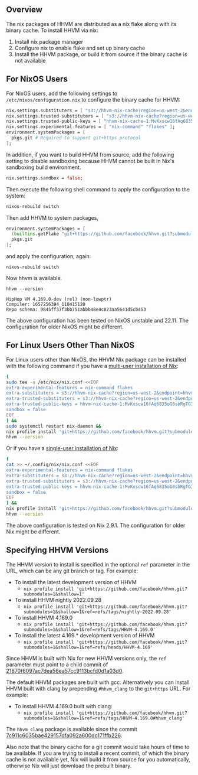 ## Overview

The nix packages of HHVM are distributed as a nix flake along with its binary cache. To install HHVM via nix:

1. Install nix package manager
2. Configure nix to enable flake and set up binary cache
3. Install the HHVM package, or build it from source if the binary cache is not available

## For NixOS Users

For NixOS users, add the following settings to `/etc/nixos/configuration.nix` to
configure the binary cache for HHVM:

``` nix
nix.settings.substituters = [ "s3://hhvm-nix-cache?region=us-west-2&endpoint=hhvm-nix-cache.s3-accelerate.amazonaws.com" ];
nix.settings.trusted-substituters = [ "s3://hhvm-nix-cache?region=us-west-2&endpoint=hhvm-nix-cache.s3-accelerate.amazonaws.com" ];
nix.settings.trusted-public-keys = [ "hhvm-nix-cache-1:MvKxscw16fAq6835oG8sbRgTGITb+1xGfYNhs+ee4yo=" ];
nix.settings.experimental-features = [ "nix-command" "flakes" ];
environment.systemPackages = [
  pkgs.git # Required to support git+https protocol
];
```


In addition, if you want to build HHVM from source, add the following setting to
disable sandboxing because HHVM cannot be built in Nix's sandboxing build
environment.


``` nix
nix.settings.sandbox = false;
```


Then execute the following shell command to apply the configuration to the
system:


``` bash
nixos-rebuild switch
```

Then add HHVM to system packages, 

``` nix
environment.systemPackages = [
  (builtins.getFlake "git+https://github.com/facebook/hhvm.git?submodules=1&shallow=1&ref=refs/tags/nightly-2022.09.28").packages.x86_64-linux.default
  pkgs.git
];
```

and apply the configuration, again:


```
nixos-rebuild switch
```


Now hhvm is available.


```
hhvm --version
```



```
HipHop VM 4.169.0-dev (rel) (non-lowptr)
Compiler: 1657256394_118415120
Repo schema: 9845ff37f3bb751abbb48e4c823aa5641d5cb453
```


The above configuration has been tested on NixOS unstable and 22.11. The
configuration for older NixOS might be different.


## For Linux Users Other Than NixOS

For Linux users other than NixOS, the HHVM Nix package can be installed with the
following command if you have a [multi-user installation of
Nix](https://nixos.org/download.html#nix-install-linux):


``` bash
(
sudo tee -a /etc/nix/nix.conf <<EOF
extra-experimental-features = nix-command flakes
extra-substituters = s3://hhvm-nix-cache?region=us-west-2&endpoint=hhvm-nix-cache.s3-accelerate.amazonaws.com
extra-trusted-substituters = s3://hhvm-nix-cache?region=us-west-2&endpoint=hhvm-nix-cache.s3-accelerate.amazonaws.com
extra-trusted-public-keys = hhvm-nix-cache-1:MvKxscw16fAq6835oG8sbRgTGITb+1xGfYNhs+ee4yo=
sandbox = false
EOF
) &&
sudo systemctl restart nix-daemon &&
nix profile install 'git+https://github.com/facebook/hhvm.git?submodules=1&shallow=1&ref=refs/tags/nightly-2022.09.28' &&
hhvm --version
```


Or if you have a [single-user installation of
Nix](https://nixos.org/download.html#nix-install-linux):


``` bash
(
cat >> ~/.config/nix/nix.conf <<EOF
extra-experimental-features = nix-command flakes
extra-substituters = s3://hhvm-nix-cache?region=us-west-2&endpoint=hhvm-nix-cache.s3-accelerate.amazonaws.com
extra-trusted-substituters = s3://hhvm-nix-cache?region=us-west-2&endpoint=hhvm-nix-cache.s3-accelerate.amazonaws.com
extra-trusted-public-keys = hhvm-nix-cache-1:MvKxscw16fAq6835oG8sbRgTGITb+1xGfYNhs+ee4yo=
sandbox = false
EOF
) &&
nix profile install 'git+https://github.com/facebook/hhvm.git?submodules=1&shallow=1&ref=refs/tags/nightly-2022.09.28' &&
hhvm --version
```

The above configuration is tested on Nix 2.9.1. The configuration for older Nix
might be different.

## Specifying HHVM Versions

The HHVM version to install is specified in the optional `ref` parameter in the
URL, which can be any git branch or tag. For example:

* To install the latest development version of HHVM
    * `nix profile install
      'git+https://github.com/facebook/hhvm.git?submodules=1&shallow=1'`
* To install HHVM nightly 2022.09.28
    * `nix profile install
      'git+https://github.com/facebook/hhvm.git?submodules=1&shallow=1&ref=refs/tags/nightly-2022.09.28'`
* To install HHVM 4.169.0
    * `nix profile install
      'git+https://github.com/facebook/hhvm.git?submodules=1&shallow=1&ref=refs/tags/HHVM-4.169.0'`
* To install the latest 4.169.* development version of HHVM
    * `nix profile install
      'git+https://github.com/facebook/hhvm.git?submodules=1&shallow=1&ref=refs/heads/HHVM-4.169'`

Since HHVM is built with Nix for new HHVM versions only, the `ref` parameter must
point to a child commit of
[21870f6097ac7dea56ea57cc9113bcfd0d1a03d0](https://github.com/facebook/hhvm/commit/21870f6097ac7dea56ea57cc9113bcfd0d1a03d0).

The default HHVM packages are built with gcc. Alternatively you can install HHVM built with clang by prepending `#hhvm_clang` to the `git+https` URL. For example:
* To install HHVM 4.169.0 built with clang:
    * `nix profile install 'git+https://github.com/facebook/hhvm.git?submodules=1&shallow=1&ref=refs/tags/HHVM-4.169.0#hhvm_clang'`

The `hhvm_clang` package is available since the commit [7c911c6035bae429157dfa092a600dc171ffb226](https://github.com/facebook/hhvm/commit/7c911c6035bae429157dfa092a600dc171ffb226).

Also note that the binary cache for a git commit would take hours of time to be
available. If you are trying to install a recent commit, of which the binary
cache is not available yet, Nix will build it from source for you automatically,
otherwise Nix will just download the prebuilt binary.
